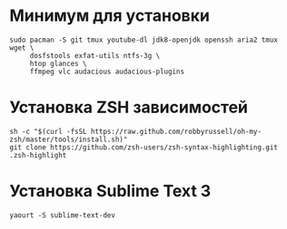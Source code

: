 # Минимум для установки


```
sudo pacman -S git tmux youtube-dl jdk8-openjdk openssh aria2 tmux wget \
     dosfstools exfat-utils ntfs-3g \
     htop glances \
     ffmpeg vlc audacious audacious-plugins
```

# Установка ZSH зависимостей 

```
sh -c "$(curl -fsSL https://raw.github.com/robbyrussell/oh-my-zsh/master/tools/install.sh)"
git clone https://github.com/zsh-users/zsh-syntax-highlighting.git .zsh-highlight
```

# Установка Sublime Text 3
```
yaourt -S sublime-text-dev
```